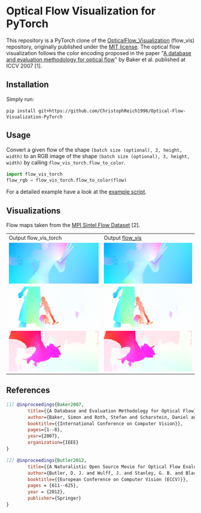 # Optical Flow Visualization for PyTorch

This repository is a PyTorch clone of the [OpticalFlow_Visualization](https://github.com/tomrunia/OpticalFlow_Visualization) (flow_vis) repository, originally published under the [MIT license](https://github.com/tomrunia/OpticalFlow_Visualization/blob/master/LICENSE.txt). The optical flow visualization follows the color encoding proposed in the paper "[A database and evaluation methodology for optical flow](https://link.springer.com/content/pdf/10.1007/s11263-010-0390-2.pdf)" by Baker et al. published at ICCV 2007 [1].

## Installation

Simply run:

```shell script
pip install git+https://github.com/ChristophReich1996/Optical-Flow-Visualization-PyTorch
```

## Usage

Convert a given flow of the shape `(batch size (optional), 2, height, width)` to an RGB image of the shape `(batch size (optional), 3, height, width)` by calling `flow_vis_torch.flow_to_color`.

```python
import flow_vis_torch
flow_rgb = flow_vis_torch.flow_to_color(flow)
```

For a detailed example have a look at the [example script](example.py).

## Visualizations

Flow maps taken from the [MPI Sintel Flow Dataset](http://sintel.is.tue.mpg.de/) [2].

<table>
  <tr>
    <td> Output flow_vis_torch </td>
    <td> Output <a href="https://github.com/tomrunia/OpticalFlow_Visualization">flow_vis</a> </td>
  </tr> 
  <tr>
    <td> <img src="/images/frame_0005_flow_vis_torch.png"  alt="1" width = 256px height = 109px > </td>
    <td> <img src="/images/frame_0005_flow_vis.png" alt="2" width = 256px height = 109px> </td>
  </tr>
  <tr>
    <td> <img src="/images/frame_0014_flow_vis_torch.png"  alt="3" width = 256px height = 109px > </td>
    <td> <img src="/images/frame_0014_flow_vis.png" alt="4" width = 256px height = 109px> </td>
  </tr>
  <tr>
    <td> <img src="/images/frame_0023_flow_vis_torch.png"  alt="5" width = 256px height = 109px > </td>
    <td> <img src="/images/frame_0023_flow_vis.png" alt="6" width = 256px height = 109px> </td>
  </tr>
</table>

## References

```bibtex
[1] @inproceedings{Baker2007,
        title={{A Database and Evaluation Methodology for Optical Flow}},
        author={Baker, Simon and Roth, Stefan and Scharstein, Daniel and Black, Michael J and Lewis, JP and Szeliski, Richard},
        booktitle={{International Conference on Computer Vision}},
        pages={1--8},
        year={2007},
        organization={IEEE}
}
```

```bibtex
[2] @inproceedings{Butler2012,
        title={{A Naturalistic Open Source Movie for Optical Flow Evaluation}},
        author={Butler, D. J. and Wulff, J. and Stanley, G. B. and Black, M. J.},
        booktitle={{European Conference on Computer Vision (ECCV)}},
        pages = {611--625},
        year = {2012},
        publisher={Springer}
}
```